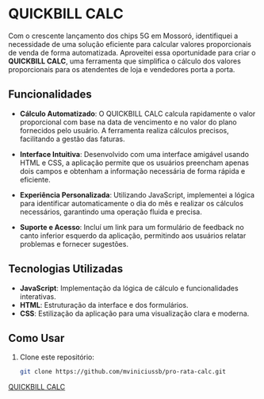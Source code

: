 # QUICKBILL CALC

Com o crescente lançamento dos chips 5G em Mossoró, identifiquei a necessidade de uma solução eficiente para calcular valores proporcionais de venda de forma automatizada. Aproveitei essa oportunidade para criar o **QUICKBILL CALC**, uma ferramenta que simplifica o cálculo dos valores proporcionais para os atendentes de loja e vendedores porta a porta.

## Funcionalidades

- **Cálculo Automatizado**: O QUICKBILL CALC calcula rapidamente o valor proporcional com base na data de vencimento e no valor do plano fornecidos pelo usuário. A ferramenta realiza cálculos precisos, facilitando a gestão das faturas.

- **Interface Intuitiva**: Desenvolvido com uma interface amigável usando HTML e CSS, a aplicação permite que os usuários preencham apenas dois campos e obtenham a informação necessária de forma rápida e eficiente.

- **Experiência Personalizada**: Utilizando JavaScript, implementei a lógica para identificar automaticamente o dia do mês e realizar os cálculos necessários, garantindo uma operação fluida e precisa.

- **Suporte e Acesso**: Incluí um link para um formulário de feedback no canto inferior esquerdo da aplicação, permitindo aos usuários relatar problemas e fornecer sugestões.

## Tecnologias Utilizadas

- **JavaScript**: Implementação da lógica de cálculo e funcionalidades interativas.
- **HTML**: Estruturação da interface e dos formulários.
- **CSS**: Estilização da aplicação para uma visualização clara e moderna.

## Como Usar

1. Clone este repositório:
   ```bash
   git clone https://github.com/mviniciussb/pro-rata-calc.git

[QUICKBILL CALC](https://mviniciussb.github.io/Quick_Bill_Calc/)
